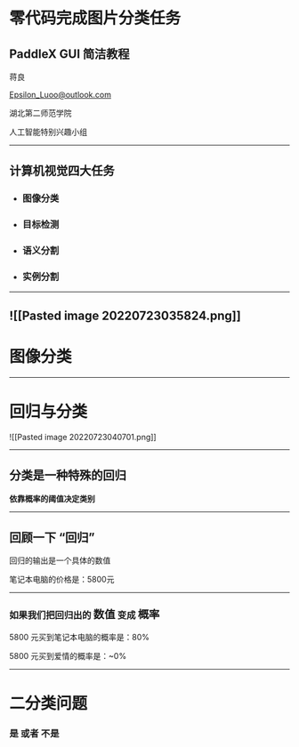 # 零代码完成图片分类任务

## PaddleX GUI 简洁教程

蒋良

Epsilon_Luoo@outlook.com

湖北第二师范学院

人工智能特别兴趣小组

---
## 计算机视觉四大任务
- ### 图像分类
- ### 目标检测
- ### 语义分割
- ### 实例分割
 


---
 ![[Pasted image 20220723035824.png]]
---
# 图像分类
---
# 回归与分类
![[Pasted image 20220723040701.png]]

---
## 分类是一种特殊的回归
**依靠概率的阈值决定类别**

---
## 回顾一下 **“回归”**

回归的输出是一个具体的数值

笔记本电脑的价格是：5800元

---
### 如果我们把回归出的 <big>数值</big> 变成 <big>概率</big>
5800 元买到笔记本电脑的概率是：80%

5800 元买到爱情的概率是：~0%

---
# 二分类问题
### 是 或者 不是
